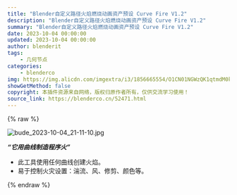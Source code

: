 ```yaml
---
title: "Blender自定义路径火焰燃烧动画资产预设 Curve Fire V1.2"
description: "Blender自定义路径火焰燃烧动画资产预设 Curve Fire V1.2"
summary: "Blender自定义路径火焰燃烧动画资产预设 Curve Fire V1.2"
date: 2023-10-04 00:00:00
updated: 2023-10-04 00:00:00
author: blenderit
tags: 
    - 几何节点
categories:
    - blenderco
img: https://img.alicdn.com/imgextra/i3/1856665554/O1CN01NGWzQK1qtmdM0kXnF_!!1856665554.jpg
showGetMethod: false
copyright: 本插件资源来自网络，版权归原作者所有，仅供交流学习使用！
source_link: https://blenderco.cn/52471.html
---
```


{% raw %}
<p><img class="aligncenter" src="https://img.alicdn.com/imgextra/i3/1856665554/O1CN01NGWzQK1qtmdM0kXnF_!!1856665554.jpg" alt="bude_2023-10-04_21-11-10.jpg"></p><p><b><i>“它用曲线制造程序火”</i></b></p><ul>
<li>此工具使用任何曲线创建火焰。</li>
<li>易于控制火灾设置：湍流、风、修剪、颜色等。</li>
</ul>
<div style="display: none">blenderco</div>
{% endraw %}